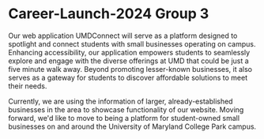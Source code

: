 # Career-Launch-2024 Group 3
Our web application UMDConnect will serve as a platform designed to spotlight and connect students with small businesses operating on campus. Enhancing accessibility, our application empowers students to seamlessly explore and engage with the diverse offerings at UMD that could be just a five minute walk away. Beyond promoting lesser-known businesses, it also serves as a gateway for students to discover affordable solutions to meet their needs.

Currently, we are using the information of larger, already-established businesses in the area to showcase functionality of our website. Moving forward, we'd like to move to being a platform for student-owned small businesses on and around the University of Maryland College Park campus. 
